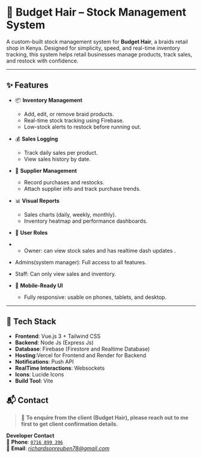 # 🧾 Budget Hair – Stock Management System

A custom-built stock management system for **Budget Hair**, a braids retail shop in Kenya. Designed for simplicity, speed, and real-time inventory tracking, this system helps retail businesses manage products, track sales, and restock with confidence.

---

## ✨ Features

- 📦 **Inventory Management**
  - Add, edit, or remove braid products.
  - Real-time stock tracking using Firebase.
  - Low-stock alerts to restock before running out.

- 💰 **Sales Logging**
  - Track daily sales per product.
  - View sales history by date.

- 🧾 **Supplier Management**
  - Record purchases and restocks.
  - Attach supplier info and track purchase trends.

- 📊 **Visual Reports**
  - Sales charts (daily, weekly, monthly).
  - Inventory heatmap and performance dashboards.

- 👥 **User Roles**
-  - Owner: can view stock sales and has realtime dash updates .
  - Admins(system manager): Full access to all features.
  - Staff: Can only view sales and inventory.

- 📱 **Mobile-Ready UI**
  - Fully responsive: usable on phones, tablets, and desktop.

---

## 🧰 Tech Stack

- **Frontend**: Vue.js 3 + Tailwind CSS
- **Backend**: Node Js (Express Js)
- **Database**: Firebase (Firestore and Realtime Database)
- **Hosting**:Vercel for Frontend and Render for Backend
- **Notifications**: Push API
- **RealTime Interactions**: Websockets
- **Icons**: Lucide Icons
- **Build Tool**: Vite

## 📬 Contact

> 💬 **To enquire from the client (Budget Hair), please reach out to me first to get client confirmation details.**

**Developer Contact**  
📱 **Phone**: [`0716 899 396`](tel:+254716899396)  
📧 **Email**: *richardsonreuben78@gmail.com*  

